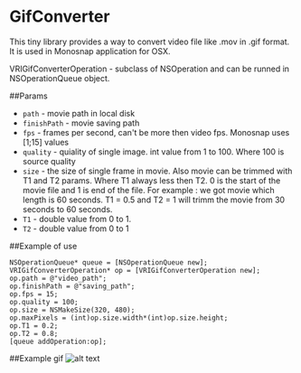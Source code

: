 # GifConverter
This tiny library provides a way to convert video file like .mov in .gif format. It is used in Monosnap application for OSX.

VRIGifConverterOperation - subclass of NSOperation and can be runned in NSOperationQueue object.

##Params

* `path` - movie path in local disk
* `finishPath` - movie saving path
* `fps` - frames per second, can't be more then video fps. Monosnap uses [1;15] values
* `quality` - quiality of single image. int value from 1 to 100. Where 100 is source quality
* `size` - the size of single frame in movie. Also movie can be trimmed with T1 and T2 params. Where T1 always less then T2. 0 is the start of the movie file and 1 is end of the file. For example : we got movie which length is 60 seconds. T1 = 0.5 and T2 = 1 will trimm the movie from 30 seconds to 60 seconds.
* `T1` - double value from 0 to 1. 
* `T2` - double value from 0 to 1


##Example of use
<pre><code>NSOperationQueue* queue = [NSOperationQueue new];
VRIGifConverterOperation* op = [VRIGifConverterOperation new];
op.path = @"video_path";
op.finishPath = @"saving_path";
op.fps = 15;
op.quality = 100;
op.size = NSMakeSize(320, 480);
op.maxPixels = (int)op.size.width*(int)op.size.height;
op.T1 = 0.2;
op.T2 = 0.8;
[queue addOperation:op];
</code></pre>


##Example gif
![alt text](http://monosnap.com/file/eAhRxLb7wBbtG9LWlSCbd0pfvOfzCp.png "Title")

